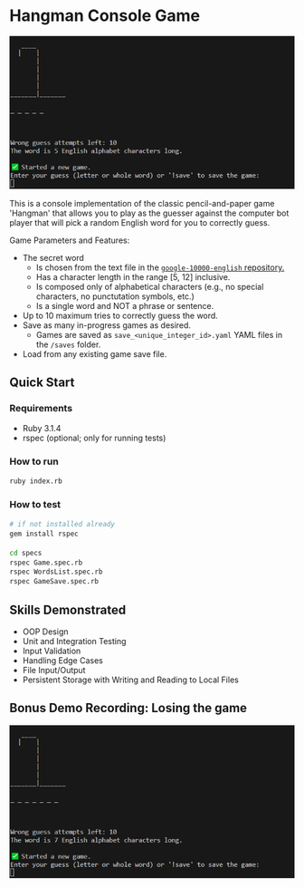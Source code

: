 # Hangman Console Game

![Gameplay recording of winning the Hangman game as the guesser that demonstrates starting a new game, saving a game, and loading from a saved game.](/assets/hangman-demo-win.gif)

This is a console implementation of the classic pencil-and-paper game 'Hangman' that allows you to play as the guesser against the computer bot player that will pick a random English word for you to correctly guess.

Game Parameters and Features:
* The secret word
  * Is chosen from the text file in the [`google-10000-english` repository.](https://raw.githubusercontent.com/first20hours/google-10000-english/master/google-10000-english-no-swears.txt)
  * Has a character length in the range \[5, 12] inclusive.
  * Is composed only of alphabetical characters (e.g., no special characters, no punctutation symbols, etc.)
  * Is a single word and NOT a phrase or sentence.
* Up to 10 maximum tries to correctly guess the word.
* Save as many in-progress games as desired.
  * Games are saved as `save_<unique_integer_id>.yaml` YAML files in the `/saves` folder.
* Load from any existing game save file.

## Quick Start

### Requirements

- Ruby 3.1.4
- rspec (optional; only for running tests)

### How to run

```bash
ruby index.rb
```

### How to test

```bash
# if not installed already
gem install rspec

cd specs
rspec Game.spec.rb
rspec WordsList.spec.rb
rspec GameSave.spec.rb
```

## Skills Demonstrated

- OOP Design
- Unit and Integration Testing
- Input Validation
- Handling Edge Cases
- File Input/Output
- Persistent Storage with Writing and Reading to Local Files

## Bonus Demo Recording: Losing the game
![Gameplay recording of losing the Hangman game as the guesser.](/assets/hangman-demo-lose.gif)
